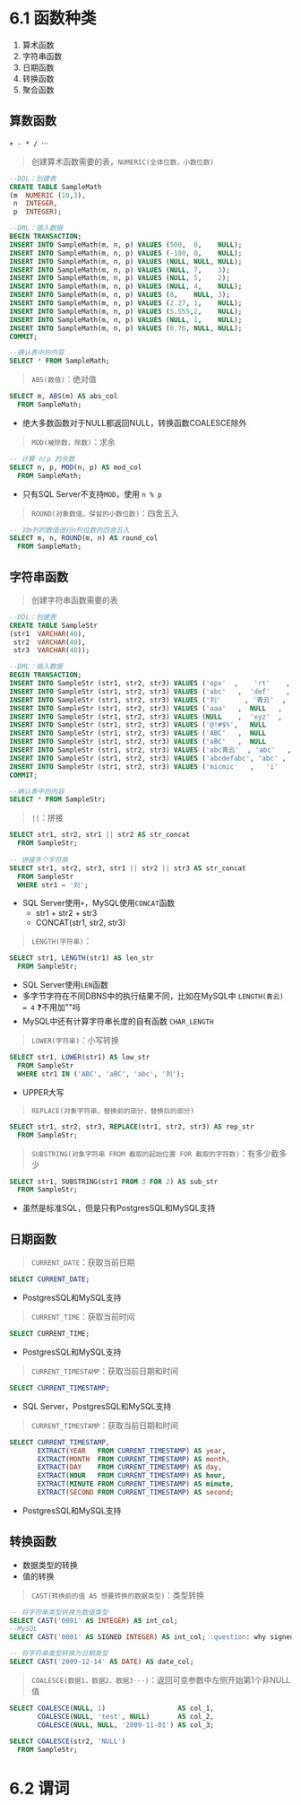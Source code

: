 # 6.1 函数种类
1. 算术函数
2. 字符串函数
3. 日期函数
4. 转换函数
5. 聚合函数

## 算数函数
`+ - * / `···

> 创建算术函数需要的表，`NUMERIC(全体位数，小数位数)`
```sql
--DDL：创建表
CREATE TABLE SampleMath
(m  NUMERIC (10,3),
 n  INTEGER,
 p  INTEGER);

--DML：插入数据
BEGIN TRANSACTION;
INSERT INTO SampleMath(m, n, p) VALUES (500,  0,    NULL);
INSERT INTO SampleMath(m, n, p) VALUES (-180, 0,    NULL);
INSERT INTO SampleMath(m, n, p) VALUES (NULL, NULL, NULL);
INSERT INTO SampleMath(m, n, p) VALUES (NULL, 7,    3);
INSERT INTO SampleMath(m, n, p) VALUES (NULL, 5,    2);
INSERT INTO SampleMath(m, n, p) VALUES (NULL, 4,    NULL);
INSERT INTO SampleMath(m, n, p) VALUES (8,    NULL, 3);
INSERT INTO SampleMath(m, n, p) VALUES (2.27, 1,    NULL);
INSERT INTO SampleMath(m, n, p) VALUES (5.555,2,    NULL);
INSERT INTO SampleMath(m, n, p) VALUES (NULL, 1,    NULL);
INSERT INTO SampleMath(m, n, p) VALUES (8.76, NULL, NULL);
COMMIT;

--确认表中的内容
SELECT * FROM SampleMath;
```

> `ABS(数值)`：绝对值
```sql
SELECT m, ABS(m) AS abs_col
  FROM SampleMath;
```
* 绝大多数函数对于NULL都返回NULL，转换函数COALESCE除外

> `MOD(被除数，除数)`：求余
```sql
-- 计算 n/p 的余数
SELECT n, p, MOD(n, p) AS mod_col
  FROM SampleMath;
```
* 只有SQL Server不支持`MOD`，使用 `n % p`

> `ROUND(对象数值，保留的小数位数)`：四舍五入
```sql
-- 对m列的数值进行n列位数的四舍五入
SELECT m, n, ROUND(m, n) AS round_col
  FROM SampleMath;
```

## 字符串函数

> 创建字符串函数需要的表
```sql
--DDL：创建表
CREATE TABLE SampleStr
(str1  VARCHAR(40),
 str2  VARCHAR(40),
 str3  VARCHAR(40));

--DML：插入数据
BEGIN TRANSACTION;
INSERT INTO SampleStr (str1, str2, str3) VALUES ('opx'  ,	 'rt'	 ,	NULL);
INSERT INTO SampleStr (str1, str2, str3) VALUES ('abc'	 ,	'def'	 ,	NULL);
INSERT INTO SampleStr (str1, str2, str3) VALUES ('刘'	  ,	'青云'  ,	'是我');
INSERT INTO SampleStr (str1, str2, str3) VALUES ('aaa'	 ,	NULL   ,	NULL);
INSERT INTO SampleStr (str1, str2, str3) VALUES (NULL 	 ,	'xyz'  ,	  NULL);
INSERT INTO SampleStr (str1, str2, str3) VALUES ('@!#$%',	NULL	  ,	NULL);
INSERT INTO SampleStr (str1, str2, str3) VALUES ('ABC'	 ,	NULL	  ,	NULL);
INSERT INTO SampleStr (str1, str2, str3) VALUES ('aBC'	 ,	NULL	  ,	NULL);
INSERT INTO SampleStr (str1, str2, str3) VALUES ('abc青云'  ,	'abc'	,	'ABC');
INSERT INTO SampleStr (str1, str2, str3) VALUES ('abcdefabc', 'abc'	,	'ABC');
INSERT INTO SampleStr (str1, str2, str3) VALUES ('micmic'   ,	'i'   , 'I');;
COMMIT;

--确认表中的内容
SELECT * FROM SampleStr;
```

> `||`：拼接
```sql
SELECT str1, str2, str1 || str2 AS str_concat
  FROM SampleStr;
  
-- 拼接多个字符串
SELECT str1, str2, str3, str1 || str2 || str3 AS str_concat
  FROM SampleStr
  WHERE str1 = '刘';
```
* SQL Server使用`+`，MySQL使用`CONCAT`函数
	* str1 + str2 + str3
	* CONCAT(str1, str2, str3)

> `LENGTH(字符串)`：
```sql
SELECT str1, LENGTH(str1) AS len_str
  FROM SampleStr;
```
* SQL Server使用`LEN`函数
* 多字节字符在不同DBNS中的执行结果不同，比如在MySQL中 `LENGTH(青云) = 4`  :question:不用加""吗
* MySQL中还有计算字符串长度的自有函数 `CHAR_LENGTH`

> `LOWER(字符串)`：小写转换
```sql
SELECT str1, LOWER(str1) AS low_str
  FROM SampleStr
  WHERE str1 IN ('ABC', 'aBC', 'abc', '刘');
```
* UPPER大写


> `REPLACE(对象字符串，替换前的部分，替换后的部分)`
```sql
SELECT str1, str2, str3, REPLACE(str1, str2, str3) AS rep_str
  FROM SampleStr;
```

> `SUBSTRING(对象字符串 FROM 截取的起始位置 FOR 截取的字符数)`：有多少截多少
```sql
SELECT str1, SUBSTRING(str1 FROM 3 FOR 2) AS sub_str
  FROM SampleStr;
```
* 虽然是标准SQL，但是只有PostgresSQL和MySQL支持

## 日期函数

> `CURRENT_DATE`：获取当前日期
```sql
SELECT CURRENT_DATE;
```
* PostgresSQL和MySQL支持

> `CURRENT_TIME`：获取当前时间
```sql
SELECT CURRENT_TIME;
```
* PostgresSQL和MySQL支持

> `CURRENT_TIMESTAMP`：获取当前日期和时间
```sql
SELECT CURRENT_TIMESTAMP;
```
* SQL Server，PostgresSQL和MySQL支持

> `CURRENT_TIMESTAMP`：获取当前日期和时间
```sql
SELECT CURRENT_TIMESTAMP,
       EXTRACT(YEAR   FROM CURRENT_TIMESTAMP) AS year,
       EXTRACT(MONTH  FROM CURRENT_TIMESTAMP) AS month,
       EXTRACT(DAY    FROM CURRENT_TIMESTAMP) AS day,
       EXTRACT(HOUR   FROM CURRENT_TIMESTAMP) AS hour,
       EXTRACT(MINUTE FROM CURRENT_TIMESTAMP) AS minute,
       EXTRACT(SECOND FROM CURRENT_TIMESTAMP) AS second;
```
* PostgresSQL和MySQL支持

## 转换函数
* 数据类型的转换
* 值的转换

> `CAST(转换前的值 AS 想要转换的数据类型)`：类型转换
```sql
-- 将字符串类型转换为数值类型
SELECT CAST('0001' AS INTEGER) AS int_col;
--MySQL
SELECT CAST('0001' AS SIGNED INTEGER) AS int_col; :question: why signed

-- 将字符串类型转换为日期类型
SELECT CAST('2009-12-14' AS DATE) AS date_col;
```

> `COALESCE(数据1，数据2，数据3···)`：返回可变参数中左侧开始第1个非NULL值
```sql
SELECT COALESCE(NULL, 1)                  AS col_1,
       COALESCE(NULL, 'test', NULL)       AS col_2,
       COALESCE(NULL, NULL, '2009-11-01') AS col_3;
       
SELECT COALESCE(str2, 'NULL')
  FROM SampleStr;       
```

# 6.2 谓词




















